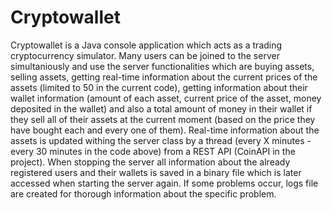 # Cryptowallet


Cryptowallet is a Java console application which acts as a trading cryptocurrency simulator. Many users can be joined to the server simultaniously and use the server functionalities which are buying assets, selling assets, getting real-time information about the current prices of the assets (limited to 50 in the current code), getting information about their wallet information (amount of each asset, current price of the asset, money deposited in the wallet) and also a total amount of money in their wallet if they sell all of their assets at the current moment (based on the price they have bought each and every one of them). Real-time information about the assets is updated withing the server class by a thread (every X minutes - every 30 minutes in the code above) from a REST API  (CoinAPI in the project). When stopping the server all information about the already registered users and their wallets is saved in a binary file which is later accessed when starting the server again. If some problems occur, logs file are created for thorough information about the specific problem.
